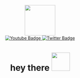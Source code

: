 <div id="header" align="center">
  <img src="https://thumbs.gfycat.com/EachFatEchidna.webp" width="100"/>
</div>
<div id="badges" align="center">
  <a href="https://youtube.com/c/x4x5_gaming_and_more">
    <img src="https://img.shields.io/badge/YouTube-red?style=for-the-badge&logo=youtube&logoColor=white" alt="Youtube Badge"/>
  </a>
  <a href="https://twitter.com/GDX4X5">
    <img src="https://img.shields.io/badge/Twitter-blue?style=for-the-badge&logo=twitter&logoColor=white" alt="Twitter Badge"/>
  </a>
</div>
<div id="view" align="center">
  <img src="https://komarev.com/ghpvc/?username=X4X5&style=flat-square&color=blue" alt=""/>
  <h1>
  hey there
  <img src="https://tinyurl.com/y4ky2mzv" width="60px"/>
<h1>
</div>
